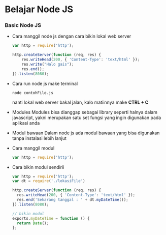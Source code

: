 # Belajar Node JS

### Basic Node JS

- Cara manggil node js dengan cara bikin lokal web server

  ```js
  var http = require('http');

  http.createServer(function (req, res) {
      res.writeHead(200, { 'Content-Type': 'text/html' });
      res.write("Halo gais");
      res.end();
  }).listen(8080);

  ```

- Cara run node js make terminal
  ```ssh
  node contohFile.js
  ```
  nanti lokal web server bakal jalan, kalo matiinnya make **CTRL + C**

- Modules
  Modules bisa dianggap sebagai library seperti halnya dalam javascript, yakni merupakan satu set fungsi yang ingin digunakan pada aplikasi anda

- Modul bawaan
  Dalam node js ada modul bawaan yang bisa digunakan tanpa instalasi lebih lanjut
  
- Cara manggil modul

  ```js
  var http = require('http');
  ```
  
- Cara bikin modul sendirii

  ```js
  var http = require('http');
  var dt = require('./lokasiFile')

  http.createServer(function (req, res) {
    res.writeHead(200, { 'Content-Type': 'text/html' });
    res.end('Sekarang tanggal : ' + dt.myDateTime());
  }).listen(8080);

  ```
  
  ```js
  // bikin modul 
  exports.myDateTime = function () {
    return Date();
  };
  ````
